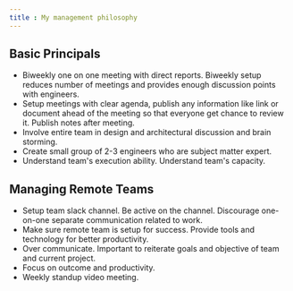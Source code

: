 ```yaml
---
title : My management philosophy
---
```


## Basic Principals

* Biweekly one on one meeting with direct reports. Biweekly setup reduces number of meetings 
and provides enough discussion points with engineers. 
* Setup meetings with clear agenda, publish any information like link or document ahead of the meeting
so that everyone get chance to review it. Publish notes after meeting. 
* Involve entire team in design and architectural discussion and brain storming.  
* Create small group of 2-3 engineers who are subject matter expert.
* Understand team's execution ability. Understand team's capacity.

## Managing Remote Teams
* Setup team slack channel. Be active on the channel. Discourage one-on-one separate communication related to work.
* Make sure remote team is setup for success. Provide tools and technology for better productivity.
* Over communicate. Important to reiterate goals and objective of team and current project. 
* Focus on outcome and productivity. 
* Weekly standup video meeting.



